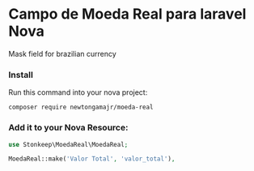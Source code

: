 # Campo de Moeda Real para laravel Nova

Mask field for brazilian currency

### Install

Run this command into your nova project:

`composer require newtongamajr/moeda-real`

### Add it to your Nova Resource:

```php
use Stonkeep\MoedaReal\MoedaReal;

MoedaReal::make('Valor Total', 'valor_total'),
```
